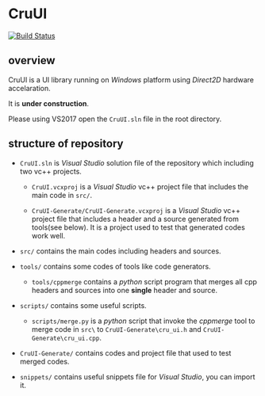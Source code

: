 # CruUI

[![Build Status](https://dev.azure.com/crupest/CruUI/_apis/build/status/crupest.CruUI)](https://dev.azure.com/crupest/CruUI/_build/latest?definitionId=5)

## overview

CruUI is a UI library running on *Windows* platform using *Direct2D* hardware accelaration.

It is **under construction**.

Please using VS2017 open the `CruUI.sln` file in the root directory.

## structure of repository

- `CruUI.sln` is *Visual Studio* solution file of the repository which including two vc++ projects.

    - `CruUI.vcxproj` is a *Visual Studio* vc++ project file that includes the main code in `src/`.

    - `CruUI-Generate/CruUI-Generate.vcxproj` is a *Visual Studio* vc++ project file that includes a header and a source generated from tools(see below). It is a project used to test that generated codes work well.

- `src/` contains the main codes including headers and sources.

- `tools/` contains some codes of tools like code generators.

    - `tools/cppmerge` contains a *python* script program that merges all cpp headers and sources into one **single** header and source.

- `scripts/` contains some useful scripts.

    - `scripts/merge.py` is a *python* script that invoke the *cppmerge* tool to merge code in `src\` to `CruUI-Generate\cru_ui.h` and `CruUI-Generate\cru_ui.cpp`.

- `CruUI-Generate/` contains codes and project file that used to test merged codes.

- `snippets/` contains useful snippets file for *Visual Studio*, you can import it.
